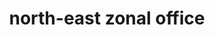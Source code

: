 ---
title:            north-east zonal office
name:             NORTH-EAST ZONAL OFFICE
acronym:          NEZO
address:          Off Adamu jumba Road, Adjacent Local Government Pension Board, GRA, Bauchi, Bauchi State.
contact:          081-4717-0735
email:            northeast@cpc.gov.ng
officer:          Yahaya Garba Kudan
---